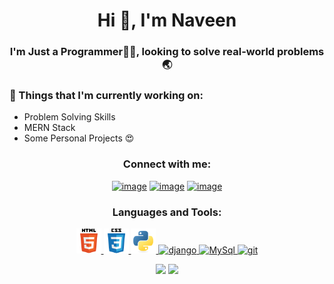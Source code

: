 <h1 align="center">Hi 👋, I'm Naveen </h1>
<h3 align="center">I'm Just a Programmer👨‍💻, looking to solve real-world problems🌏</h3>

### 💼  Things that I'm currently working on: 
* Problem Solving Skills
* MERN Stack
* Some Personal Projects 😍

<h3 align="center">Connect with me:</h3>
<div align="center">

[![image](https://img.shields.io/badge/LinkedIn-0077B5?style=for-the-badge&logo=linkedin&logoColor=white)](https://www.linkedin.com/in/jhanaveenk/)
[![image](https://img.shields.io/badge/Twitter-1DA1F2?style=for-the-badge&logo=twitter&logoColor=white)](https://twitter.com/jhanaveenk)
[![image](https://img.shields.io/badge/Gmail-D14836?style=for-the-badge&logo=gmail&logoColor=white)](mailto:produtor.jhanaveen255@gmail.com)
  
</div>

<h3 align="center">Languages and Tools:</h3>

<p align="center"> 
  <a href="https://www.w3.org/html/" target="_blank"> 
    <img src="https://raw.githubusercontent.com/devicons/devicon/master/icons/html5/html5-original-wordmark.svg" alt="html5" width="40" height="40"/> 
  </a>
  <a href="https://www.w3schools.com/css/" target="_blank"> 
    <img src="https://raw.githubusercontent.com/devicons/devicon/master/icons/css3/css3-original-wordmark.svg" alt="css3" width="40" height="40"/> 
  </a> 
  <a href="https://www.python.org" target="_blank"> 
    <img src="https://raw.githubusercontent.com/devicons/devicon/master/icons/python/python-original.svg" alt="python" width="40" height="40"/> 
  </a>  
  <a href="https://www.djangoproject.com/" target="_blank"> 
    <img src="https://static.djangoproject.com/img/logos/django-logo-negative.svg" alt="django" width="40" height="40"/> 
  </a> 
  <a href="https://www.mysql.com/" target="_blank"> 
    <img src="https://www.mysql.com/common/logos/logo-mysql-170x115.png" alt="MySql" width="40" height="40"/> 
  </a> 
  <a href="https://git-scm.com/" target="_blank"> 
    <img src="https://www.vectorlogo.zone/logos/git-scm/git-scm-icon.svg" alt="git" width="40" height="40"/> 
  </a>
</p>

<p align= "center">
  <img height= "150" src="https://github-readme-stats.vercel.app/api?username=jhanaveenk&theme=react&show_icons=true&include_all_commits=true" />
  <img height= "150" src="https://github-readme-stats.vercel.app/api/top-langs/?username=jhanaveenk&theme=react&layout=compact" />
</p>
